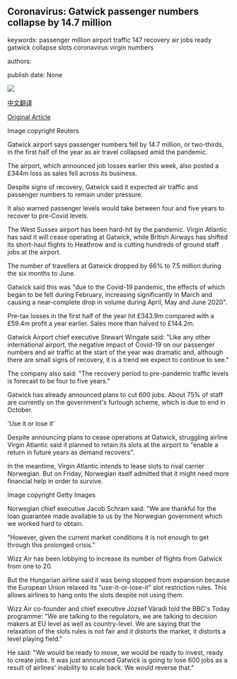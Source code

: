 ## Coronavirus: Gatwick passenger numbers collapse by 14.7 million

keywords: passenger million airport traffic 147 recovery air jobs ready gatwick collapse slots coronavirus virgin numbers

authors: 

publish date: None

![](https://ichef.bbci.co.uk/news/1024/branded_news/DF2F/production/_114153175_hi063062800.jpg)

[中文翻译](Coronavirus%3A%20Gatwick%20passenger%20numbers%20collapse%20by%2014.7%20million_zh.md)

[Original Article](https://www.bbc.com/news/business-53943734)

Image copyright Reuters

Gatwick airport says passenger numbers fell by 14.7 million, or two-thirds, in the first half of the year as air travel collapsed amid the pandemic.

The airport, which announced job losses earlier this week, also posted a £344m loss as sales fell across its business.

Despite signs of recovery, Gatwick said it expected air traffic and passenger numbers to remain under pressure.

It also warned passenger levels would take between four and five years to recover to pre-Covid levels.

The West Sussex airport has been hard-hit by the pandemic. Virgin Atlantic has said it will cease operating at Gatwick, while British Airways has shifted its short-haul flights to Heathrow and is cutting hundreds of ground staff jobs at the airport.

The number of travellers at Gatwick dropped by 66% to 7.5 million during the six months to June.

Gatwick said this was "due to the Covid-19 pandemic, the effects of which began to be felt during February, increasing significantly in March and causing a near-complete drop in volume during April, May and June 2020".

Pre-tax losses in the first half of the year hit £343.9m compared with a £59.4m profit a year earlier. Sales more than halved to £144.2m.

Gatwick Airport chief executive Stewart Wingate said: "Like any other international airport, the negative impact of Covid-19 on our passenger numbers and air traffic at the start of the year was dramatic and, although there are small signs of recovery, it is a trend we expect to continue to see."

The company also said: "The recovery period to pre-pandemic traffic levels is forecast to be four to five years."

Gatwick has already announced plans to cut 600 jobs. About 75% of staff are currently on the government's furlough scheme, which is due to end in October.

'Use it or lose it'

Despite announcing plans to cease operations at Gatwick, struggling airline Virgin Atlantic said it planned to retain its slots at the airport to "enable a return in future years as demand recovers".

In the meantime, Virgin Atlantic intends to lease slots to rival carrier Norwegian. But on Friday, Norwegian itself admitted that it might need more financial help in order to survive.

Image copyright Getty Images

Norwegian chief executive Jacob Schram said: "We are thankful for the loan guarantee made available to us by the Norwegian government which we worked hard to obtain.

"However, given the current market conditions it is not enough to get through this prolonged crisis."

Wizz Air has been lobbying to increase its number of flights from Gatwick from one to 20.

But the Hungarian airline said it was being stopped from expansion because the European Union relaxed its "use-it-or-lose-it" slot restriction rules. This allows airlines to hang onto the slots despite not using them.

Wizz Air co-founder and chief executive József Váradi told the BBC's Today programme: "We are talking to the regulators, we are talking to decision makers at EU level as well as country-level. We are saying that the relaxation of the slots rules is not fair and it distorts the market, it distorts a level playing field."

He said: "We would be ready to move, we would be ready to invest, ready to create jobs. It was just announced Gatwick is going to lose 600 jobs as a result of airlines' inability to scale back. We would reverse that."